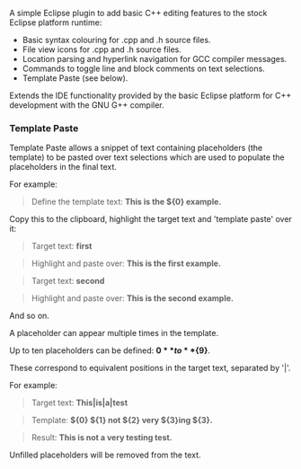 A simple Eclipse plugin to add basic C++ editing features to the stock Eclipse platform runtime:

- Basic syntax colouring for .cpp and .h source files.
- File view icons for .cpp and .h source files.
- Location parsing and hyperlink navigation for GCC compiler messages.
- Commands to toggle line and block comments on text selections.
- Template Paste (see below).

Extends the IDE functionality provided by the basic Eclipse platform for C++ development with the GNU G++ compiler.

### Template Paste ###
Template Paste allows a snippet of text containing placeholders (the template) to be pasted over text selections which are used to populate the placeholders in the final text.

For example:

> Define the template text: **This is the ${0} example.**

Copy this to the clipboard, highlight the target text and 'template paste' over it:

> Target text: **first** 

> Highlight and paste over: **This is the first example.**

> Target text: **second**

> Highlight and paste over: **This is the second example.**

And so on.

A placeholder can appear multiple times in the template.

Up to ten placeholders can be defined: **${0}** to **${9}**.

These correspond to equivalent positions in the target text, separated by '|'.

For example:

> Target text: **This|is|a|test**

> Template: **${0} ${1} not ${2} very ${3}ing ${3}.**

> Result: **This is not a very testing test.**

Unfilled placeholders will be removed from the text.
